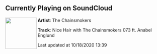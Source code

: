 ## Currently Playing on SoundCloud

[<img align="left" width="100" src="https://i1.sndcdn.com/artworks-bL9REpsfN5xbQn0W-7iHGag-t50x50.jpg">](https://soundcloud.com/thechainsmokers/nice-hair-073)

**Artist**: The Chainsmokers 

**Track**: Nice Hair with The Chainsmokers 073 ft. Anabel Englund

Last updated at 10/18/2020 13:39
